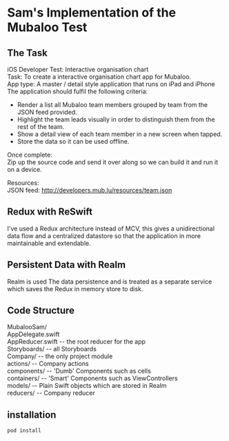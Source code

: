 # Sam's Implementation of the Mubaloo Test

## The Task

iOS Developer Test: Interactive organisation chart  
Task: To create a interactive organisation chart app for Mubaloo.  
App type: A master / detail style application that runs on iPad and iPhone The application should fulfil the following criteria:

- Render a list all Mubaloo team members grouped by team from the JSON feed provided.
- Highlight the team leads visually in order to distinguish them from the rest of the team.
- Show a detail view of each team member in a new screen when tapped.
- Store the data so it can be used offline.

Once complete:  
Zip up the source code and send it over along so we can build it and run it on a device.

Resources:  
JSON feed: http://developers.mub.lu/resources/team.json

## Redux with ReSwift
I've used a Redux architecture instead of MCV, this gives a unidirectional data flow and a centralized datastore so that the application in more maintainable and extendable.

## Persistent Data with Realm
Realm is used The data persistence and is treated as a separate service which saves the Redux in memory store to disk.

## Code Structure

MubalooSam/  
   AppDelegate.swift    
   AppReducer.swift    -- the root reducer for the app  
   Storyboards/        -- all Storyboards  
   Company/            -- the only project module  
       actions/        -- Company actions  
       components/     -- 'Dumb' Components such as cells  
       containers/     -- 'Smart' Components such as ViewControllers  
       models/         -- Plain Swift objects which are stored in Realm  
       reducers/       -- Company reducer  

## installation

``` pod install ```
